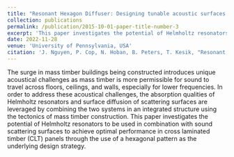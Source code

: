 ```yaml
---
title: "Resonant Hexagon Diffuser: Designing tunable acoustic surfaces by combining sound scattering and Helmholtz resonators"
collection: publications
permalink: /publication/2015-10-01-paper-title-number-3
excerpt: 'This paper investigates the potential of Helmholtz resonators to be used in combination with sound scattering surfaces to achieve optimal perfor- mance in cross laminated timber (CLT) panels through the use of a hexagonal pattern as the underlying design strategy.'
date: 2022-11-28
venue: 'University of Pennsylvania, USA'
citation: 'J. Nguyen, P. Cop, N. Hoban, B. Peters, T. Kesik, "Resonant Hexagon Diffuser: Designing tunable acoustic surfaces by combining sound scattering and Helmholtz resonators," in Proceedings of ACADIA 2022 - Association for Computer Aided Design in Architecture, pp.546-557. ISBN 979-8-9860805-8-1'
---
```

The surge in mass timber buildings being constructed introduces unique acoustical challenges as mass timber is more permissible for sound to travel across floors, ceilings, and walls, especially for lower frequencies. In order to address these acoustical challenges, the absorption qualities of Helmholtz resonators and surface diffusion of scattering surfaces are leveraged by combining the two systems in an integrated structure using the tectonics of mass timber construction. This paper investigates the potential of Helmholtz resonators to be used in combination with sound scattering surfaces to achieve optimal performance in cross laminated timber (CLT) panels through the use of a hexagonal pattern as the underlying design strategy.
